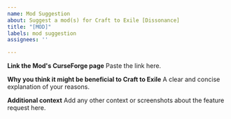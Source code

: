 ```yaml
---
name: Mod Suggestion
about: Suggest a mod(s) for Craft to Exile [Dissonance]
title: "[MOD]"
labels: mod suggestion
assignees: ''

---
```


**Link the Mod's CurseForge page**
Paste the link here.

**Why you think it might be beneficial to Craft to Exile**
A clear and concise explanation of your reasons.

**Additional context**
Add any other context or screenshots about the feature request here.
